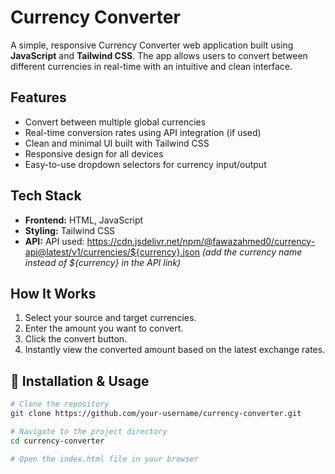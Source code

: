 # Currency Converter

A simple, responsive Currency Converter web application built using **JavaScript** and **Tailwind CSS**. The app allows users to convert between different currencies in real-time with an intuitive and clean interface.

## Features

- Convert between multiple global currencies
- Real-time conversion rates using API integration (if used)
- Clean and minimal UI built with Tailwind CSS
- Responsive design for all devices
- Easy-to-use dropdown selectors for currency input/output

## Tech Stack

- **Frontend:** HTML, JavaScript
- **Styling:** Tailwind CSS
- **API:** API used: https://cdn.jsdelivr.net/npm/@fawazahmed0/currency-api@latest/v1/currencies/${currency}.json *(add the currency name instead of ${currency} in the API link)*

## How It Works

1. Select your source and target currencies.
2. Enter the amount you want to convert.
3. Click the convert button.
4. Instantly view the converted amount based on the latest exchange rates.

## 🔧 Installation & Usage

```bash
# Clone the repository
git clone https://github.com/your-username/currency-converter.git

# Navigate to the project directory
cd currency-converter

# Open the index.html file in your browser
